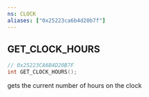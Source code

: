 ```yaml
---
ns: CLOCK
aliases: ["0x25223ca6b4d20b7f"]
---
```

## GET_CLOCK_HOURS

```c
// 0x25223CA6B4D20B7F
int GET_CLOCK_HOURS();
```

gets the current number of hours on the clock

